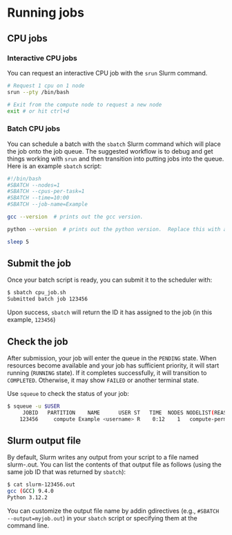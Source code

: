 # Running jobs

## **CPU jobs**

### **Interactive CPU jobs**
You can request an interactive CPU job with the `srun` Slurm command. 
```sh
# Request 1 cpu on 1 node
srun --pty /bin/bash

# Exit from the compute node to request a new node
exit # or hit ctrl+d
```

### **Batch CPU jobs**
You can schedule a batch with the `sbatch` Slurm command which will place the job onto the job queue. The suggested workflow is to debug and get things working with `srun` and then transition into putting jobs into the queue.
Here is an example `sbatch` script:
```sh
#!/bin/bash
#SBATCH --nodes=1
#SBATCH --cpus-per-task=1
#SBATCH --time=10:00
#SBATCH --job-name=Example 

gcc --version  # prints out the gcc version.

python --version  # prints out the python version.  Replace this with a python call to whatever file.

sleep 5
```

## **Submit the job**
Once your batch script is ready, you can submit it to the scheduler with:
```sh
$ sbatch cpu_job.sh
Submitted batch job 123456
```
Upon success, `sbatch` will return the ID it has assigned to the job (in this example, `123456`)

## **Check the job**
After submission, your job will enter the queue in the `PENDING` state. When resources become available and your job has sufficient priority, it will start running (`RUNNING` state). If it completes successfully, it will transition to `COMPLETED`. Otherwise, it may show `FAILED` or another terminal state.

Use `squeue` to check the status of your job:
```sh
$ squeue -u $USER
     JOBID   PARTITION    NAME      USER ST   TIME  NODES NODELIST(REASON)
    123456     compute Example <username> R    0:12    1   compute-permanent-node-535
```

## **Slurm output file**
By default, Slurm writes any output from your script to a file named slurm-<job-id>.out. You can list the contents of that output file as follows (using the same job ID that was returned by `sbatch`):
```sh
$ cat slurm-123456.out
gcc (GCC) 9.4.0
Python 3.12.2
```

You can customize the output file name by addin gdirectives (e.g., `#SBATCH --output=myjob.out`) in your `sbatch` script or specifying them at the command line.